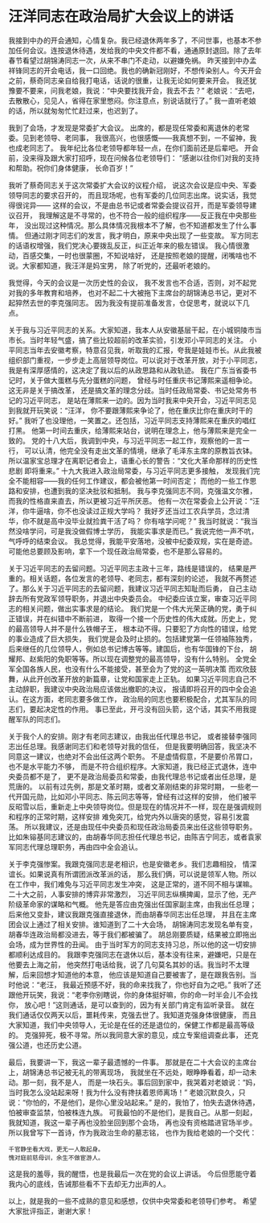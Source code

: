 # 汪洋同志在政治局扩大会议上的讲话

我接到中办的开会通知，心情复杂。我已经退休两年多了，不问世事，也基本不参加任何会议。连按退休待遇，发给我的中央文件都不看，通通原封退回。除了去年春节看望过胡锦涛同志一次，从来不串门不走动，以避嫌免祸。
昨天接到中办孟祥锋同志的开会电话，我一口回绝。我也的确新冠刚好，不想传染别人。今天开会之前，蔡奇同志亲自给我打电话，话说的很重，让我无论如何要来开会。
我还犹豫要不要来，问我老娘，我说：“中央要找我开会，我去不去？”
老娘说：“去吧，去散散心，见见人，省得在家里憋闷。你注意点，别说话就行了。” 我一直听老娘的话，所以就匆匆忙忙赶过来，也迟到了。 

我到了会场，才发现是常委扩大会议。
出席的，都是现任常委和离退休的老常委。见到老领导、老同事，
我很高兴，也很感慨——我真想不到，一不留神，我也成老同志了。
我年纪比各位老领导都年轻一点，在你们面前还是后辈吧。
开会前，没来得及跟大家打招呼，现在问候各位老领导们：
”感谢以往你们对我的支持和帮助。祝你们身体健康，
长命百岁！”

我听了蔡奇同志关于这次常委扩大会议的议程介绍，
说这次会议是应中央、军委领导同志的要求召开的，
而且现场呢，也有军委的几位同志出席。说实话，我觉得很诧异——
这样的会议，不是由总书记或者常委会提议召开，而是军委领导建议召开，
我理解这是不寻常的，也不符合一般的组织程序——反正我在中央那些年，
没出现过这种情况。那么具体情况我根本不了解，也不知道都发生了什么事情。
但通过刚才同志们的发言，我才明白，原来中央出现了一些变故。
军方同志的话语权增强，我们党决心要拨乱反正，纠正近年来的极左错误。
我心情很激动，百感交集，一时也很蒙圈，不知说啥好，
还是按照老娘的提醒，闭嘴啥也不说。大家都知道，我汪洋是妈宝男，
除了听党的，还最听老娘的。

我觉得，今天的会议是一次历史性的会议，
我不发言也不合适，否则，对不起党对我的多年教育和培养，
也对不起二十大被拖下主席台的胡锦涛总书记，更对不起猝然去世的李克强同志。
因为我没有提前准备发言，仓促思考，就说以下几点。

关于我与习近平同志的关系。大家知道，我本人从安徽基层干起，在小城铜陵市当市长。当时年轻气盛，搞了些比较超前的改革实验，引发邓小平同志的关注。
小平同志当年去安徽考察，特意召见我，听取我的汇报，夸我是娃娃市长。从此我被组织部门重视，一步步走上高层领导岗位。可以说对于改革开放，对于小平同志，我是有深厚感情的，这决定了我以后的从政思路和从政轨迹。
我在广东当省委书记时，关于做大蛋糕与先分蛋糕的问题，
曾经与时任重庆书记薄熙来遥相争论。这无非是关于搞改革，
还是搞文革的理念分歧。当时任政局常委、书记处常务书记的习近平同志，
是站在薄熙来一边的。因为当时我来中央开会，习近平同志见到我就开玩笑说：“汪洋，
你不要跟薄熙来争论了，他在重庆比你在重庆时干的好。”
我听了也没理他，一笑置之。还包括，习近平同志支持薄熙来在重庆的唱红打黑。
他第一时间去重庆，给薄熙来站台，说明在理念上，他与薄熙来是完全一致的。
党的十八大后，我调到中央，与习近平同志一起工作，观察他的一言一行，
可以认清，他完全没有走出文革的情境，继承了毛泽东主席的原教旨衣钵。
所以温家宝总理才在离职记者会上，语重心长的警告：“文化大革命那样的历史性悲剧
即将重来。” 十九大我进入政治局常委，与习近平同志更多接触，
发现我们完全不能相容——我的任何工作建议，都会被他第一时间否定；
而他的一些工作思路和安排，也遭到我的坚决批驳和抵制。
我与李克强同志不同，克强温文尔雅，而我的性格直来直去，所以更被习近平所厌恶。
他有一次在常委会上公开说：“汪洋，你牛逼啥，你不也没读过正规大学吗？
我好歹还当过工农兵学员，念过清华，你不就是高中没毕业就捡粪干活了吗？
你有啥学问呢？” 我当时就说：“我当然没啥学问，可是我没做假博士学历，
我能实事求是而已。” 我说完他一声不吭，气呼呼的结束会议。
我总觉得，我能平安落地，没被中纪委双规，实在是奇迹。
可能他总要顾及影响，拿下一个现任政治局常委，也不是那么容易的。

关于习近平同志的去留问题。习近平同志主政十三年，路线是错误的，
结果是严重的。相关话题，各位发言的老领导、老同志，都有深刻的论述，
我就不再赘述了。那么关于习近平同志的去留问题，我建议习近平同志知耻而后勇，
自己主动辞去所有党政军领导职务，并退出中央委员会。
中纪委应该立案，审查习近平同志的相关问题，做出实事求是的结论。
我们党是一个伟大光荣正确的党，勇于纠正错误，并在纠错中不断前进，
取得一个接一个历史性的伟大成就。历史上，党的最高领导人并不是什么铁帽子王，
根本动不得。只要犯了方向性的错误，给党的事业造成了巨大损失，
我们党是会及时止损的。包括建党第一任领袖陈独秀，
后来继任的几位领导人，例如总书记博古等等。建国后，也有华国锋的下台，
胡耀邦、赵紫阳的免职等等。所以现在调整党的最高领导，没有什么特别。
全党全军全国各族人民，也没有什么不能接受，甚至会为了党的这一英明决策
而欢欣鼓舞，从此开创改革开放的新篇章，让党和国家走上正轨。
如果习近平同志自己不主动辞职，我建议中央政治局应该做出撤职的决议，
报请即将召开的四中全会追认。在这方面，老同志要多做工作，
政治局的同志也要积极配合，尤其军队的同志们，要起决定性的作用。
事已至此，开弓没有回头箭，这个话，其实不用我提醒军队的同志们。

关于我个人的安排。刚才有老同志建议，由我出任代理总书记，
或者接替李强同志出任总理。我感谢同志们和老领导对我的信任，
但是我要明确回答，我坚决不同意这一建议，也绝对不会出任这两个职务。
不是虚情假意，不是要价吊胃口，也不是水平能力不够，
而是不符合组织程序。大家知道，我已经正式退休，连中央委员都不是了，
更不是政治局委员和常委，由我代理总书记或者出任总理，是荒唐的。
以前有过先例，那是文革时期，或者文革刚结束的非常时期，
一些老一代开国元勋，比如邓小平同志、陈云同志等等，曾经有过这样的安排，
他们被平反昭雪以后，重新走上中央领导岗位。但是现在的情况并不一样，现在是强调规则和程序的正常时期，这样安排
难免突兀，给党内外以唐突的感觉，容易引发震荡。
所以我建议，还是由现任中央委员和现任政治局委员来出任这些领导职务。
比如朱镕基同志建议的，由胡春华同志担任代理总书记，由陈吉宁同志，或者袁家军同志代理总理职务，再由四中全会追认。

关于李克强惨案。我跟克强同志是老相识，也是安徽老乡。我们志趣相投，
情深谊长。如果说真有所谓团派改革派的话，
那么我们俩，可以说是领军人物。所以在工作中，我们难免与习近平同志发生冲突，
这是正常的，道不同不相与谋嘛。二十大之前，人事安排的博弈非常激烈，
习近平同志纵横捭阖，显示了他，无产阶级革命家的谋略和气概。
他先是答应由克强出任国家副主席，由我出任总理；
后来他又变卦，建议我跟克强直接退休，而由胡春华同志出任总理，
并且在主席团会议上通过了相关安排。谁知道到了二十大会场，
胡锦涛同志发现名单有变，胡春华连政治局都没进去，等于我们都被骗了。
胡总刚要质疑，结果被立即拖出会场，成为世界性的丑闻。
由于当时军方的同志支持习总，所以他的这一切安排都顺利达成目的。
我跟李克强同志在退休以后，基本没有往来，避嫌吧，只是在他要去上海之前，
他突然打电话给我，说了几句莫名其妙的话。我当时不太理解，后来回想才知道他的本意，
他应该是知道自己要被害了，是在跟我告别。当时他说：“老汪，
我最近预感不好，我的命来找我了，你也好自为之吧。”
我听了还跟他开玩笑，我说：“老李你别瞎说，你的身体挺好嘛，你的命一时半会儿不会找你，
放心吧！”这则通话，是可以查到的，因为有关部门肯定有监听录音。
就在我们通话仅仅两天以后，噩耗传来，克强去世了。我知道克强身体很健康，
而且大家知道，我们中央领导人，无论是在任的还是退位的，保健工作都是最高等级的。
克强猝死，极不寻常。所以我同意大家的意见，成立专案组调查此事，
还克强公道，也还历史公道。 

最后，我要讲一下，我这一辈子最遗憾的一件事。
那就是在二十大会议的主席台上，胡锦涛总书记被无礼的带离现场，
我就坐在不远处，眼睁睁看着，却一动未动。那一刻，我不是人，
而是一块石头。事后回到家中，我哭着对老娘说：“妈，
当时我怎么没站起来呀！我为什么没有搀扶着恩师离场！”
老娘沉默良久，只说：“你怕的，不是他们，是你心里没站起来。”
是的，我怕了，怕失去退休待遇，怕被审查监禁，怕被株连九族。
可我最怕的不是他们，是我自己。从那一刻起，我就知道，我这一辈子再也没脸坐回到那个会场，
再也没有资格踏进官场半步。所以我曾写下一首诗，作为我政治生命的墓志铭，
也作为我给老娘的一个交代：

```
千官静坐看大戏，更无一人敢起身。
愧对庭前慈母训，余生不做宦游人。
```

这是我的羞辱，我的醒悟，也是我最后一次在党的会议上讲话。
今后但愿能守着我内心的底线，告诫那些看不下去却无力出声的人。

以上，就是我的一些不成熟的意见和感想，仅供中央常委和老领导们参考。
希望大家批评指正，谢谢大家！
